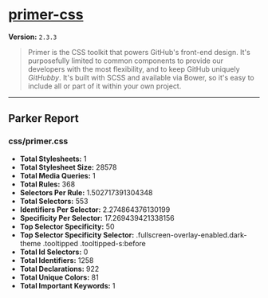 # [primer-css]( http://primercss.io )

**Version:** `2.3.3`

> Primer is the CSS toolkit that powers GitHub's front-end design. It's purposefully limited to common components to provide our developers with the most flexibility, and to keep GitHub uniquely *GitHubby*. It's built with SCSS and available via Bower, so it's easy to include all or part of it within your own project.

* * *

## Parker Report

### css/primer.css

- **Total Stylesheets:** 1
- **Total Stylesheet Size:** 28578
- **Total Media Queries:** 1
- **Total Rules:** 368
- **Selectors Per Rule:** 1.502717391304348
- **Total Selectors:** 553
- **Identifiers Per Selector:** 2.274864376130199
- **Specificity Per Selector:** 17.269439421338156
- **Top Selector Specificity:** 50
- **Top Selector Specificity Selector:** .fullscreen-overlay-enabled.dark-theme .tooltipped .tooltipped-s:before
- **Total Id Selectors:** 0
- **Total Identifiers:** 1258
- **Total Declarations:** 922
- **Total Unique Colors:** 81
- **Total Important Keywords:** 1
